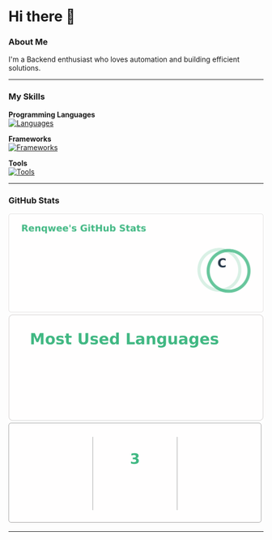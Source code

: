 # Hi there 👋

### About Me
I'm a Backend enthusiast who loves automation and building efficient solutions.  

---

### My Skills

**Programming Languages**  
[![Languages](https://skillicons.dev/icons?i=python,cpp,javascript,mysql&perline=4)](https://skillicons.dev)

**Frameworks**  
[![Frameworks](https://skillicons.dev/icons?i=react,flutter&perline=2)](https://skillicons.dev)

**Tools**  
[![Tools](https://skillicons.dev/icons?i=vscode,postgresql,github,aws,notion,gcp&perline=3)](https://skillicons.dev)

---

### GitHub Stats
![GitHub Stats](assets/github-stats.png)
![Top Languages](assets/top-langs.png)
![GitHub Streak](assets/streak.png)

---


